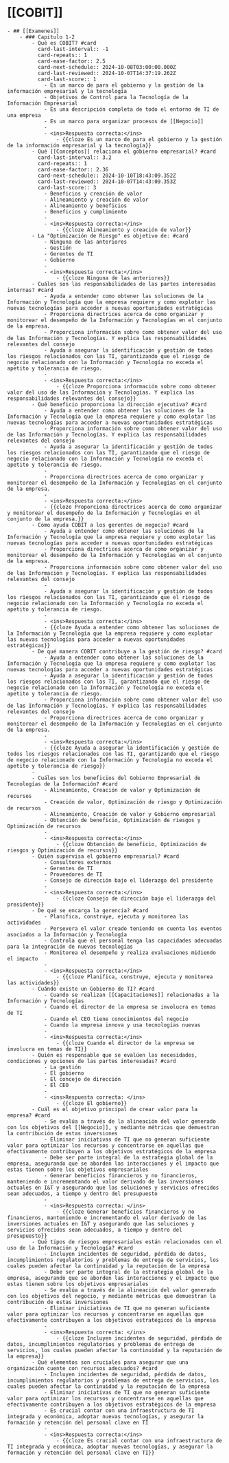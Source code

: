 # [[COBIT]]
	- ## [[Examenes]]
		- ### Capitulo 1-2
			- Qué es COBIT? #card
			  card-last-interval:: -1
			  card-repeats:: 1
			  card-ease-factor:: 2.5
			  card-next-schedule:: 2024-10-08T03:00:00.000Z
			  card-last-reviewed:: 2024-10-07T14:37:19.262Z
			  card-last-score:: 1
				- Es un marco de para el gobierno y la gestión de la información empresarial y la tecnología
				- Objetivos de Control para la Tecnología de la Información Empresarial
				- Es una descripción completa de todo el entorno de TI de una empresa
				- Es un marco para organizar procesos de [[Negocio]]
				-
				- <ins>Respuesta correcta:</ins>
					- {{cloze Es un marco de para el gobierno y la gestión de la información empresarial y la tecnología}}
			- Qué [[Conceptos]] relaciona el gobierno empresarial? #card
			  card-last-interval:: 3.2
			  card-repeats:: 1
			  card-ease-factor:: 2.36
			  card-next-schedule:: 2024-10-10T18:43:09.352Z
			  card-last-reviewed:: 2024-10-07T14:43:09.353Z
			  card-last-score:: 3
				- Beneficios y creación de valor
				- Alineamiento y creación de valor
				- Alineamiento y beneficios
				- Beneficios y cumplimiento
				-
				- <ins>Respuesta correcta:</ins>
					- {{cloze Alineamiento y creación de valor}}
			- La "Optimización de Riesgo" es objetivo de: #card
				- Ninguna de las anteriores
				- Gestión
				- Gerentes de TI
				- Gobierno
				-
				- <ins>Respuesta correcta:</ins>
					- {{cloze Ninguna de las anteriores}}
			- Cuáles son las responsabilidades de las partes interesadas internas? #card
				- Ayuda a entender como obtener las soluciones de la Información y Tecnología que la empresa requiere y como explotar las nuevas tecnologías para acceder a nuevas oportunidades estratégicas
				- Proporciona directrices acerca de como organizar y monitorear el desempeño de la Información y Tecnologías en el conjunto de la empresa.
				- Proporciona información sobre como obtener valor del uso de las Información y Tecnologías. Y explica las responsabilidades relevantes del consejo
				- Ayuda a asegurar la identificación y gestión de todos los riesgos relacionados con las TI, garantizando que el riesgo de negocio relacionado con la Información y Tecnología no exceda el apetito y tolerancia de riesgo.
				-
				- <ins>Respuesta correcta:</ins>
					- {{cloze Proporciona información sobre como obtener valor del uso de las Información y Tecnologías. Y explica las responsabilidades relevantes del consejo}}
			- Qué beneficio proporciona la dirección ejecutiva? #card
				- Ayuda a entender como obtener las soluciones de la Información y Tecnología que la empresa requiere y como explotar las nuevas tecnologías para acceder a nuevas oportunidades estratégicas
				- Proporciona información sobre como obtener valor del uso de las Información y Tecnologías. Y explica las responsabilidades relevantes del consejo
				- Ayuda a asegurar la identificación y gestión de todos los riesgos relacionados con las TI, garantizando que el riesgo de negocio relacionado con la Información y Tecnología no exceda el apetito y tolerancia de riesgo.
				-
				- Proporciona directrices acerca de como organizar y monitorear el desempeño de la Información y Tecnologías en el conjunto de la empresa.
				-
				- <ins>Respuesta correcta:</ins>
				- {{cloze Proporciona directrices acerca de como organizar y monitorear el desempeño de la Información y Tecnologías en el conjunto de la empresa.}}
			- Cómo ayuda COBIT a los gerentes de negocio? #card
				- Ayuda a entender como obtener las soluciones de la Información y Tecnología que la empresa requiere y como explotar las nuevas tecnologías para acceder a nuevas oportunidades estratégicas
				- Proporciona directrices acerca de como organizar y monitorear el desempeño de la Información y Tecnologías en el conjunto de la empresa.
				- Proporciona información sobre como obtener valor del uso de las Información y Tecnologías. Y explica las responsabilidades relevantes del consejo
				-
				- Ayuda a asegurar la identificación y gestión de todos los riesgos relacionados con las TI, garantizando que el riesgo de negocio relacionado con la Información y Tecnología no exceda el apetito y tolerancia de riesgo.
				-
				- <ins>Respuesta correcta:</ins>
				- {{cloze Ayuda a entender como obtener las soluciones de la Información y Tecnología que la empresa requiere y como explotar las nuevas tecnologías para acceder a nuevas oportunidades estratégicas}}
			- De qué manera COBIT contribuye a la gestión de riesgo? #card
				- Ayuda a entender como obtener las soluciones de la Información y Tecnología que la empresa requiere y como explotar las nuevas tecnologías para acceder a nuevas oportunidades estratégicas
				- Ayuda a asegurar la identificación y gestión de todos los riesgos relacionados con las TI, garantizando que el riesgo de negocio relacionado con la Información y Tecnología no exceda el apetito y tolerancia de riesgo.
				- Proporciona información sobre como obtener valor del uso de las Información y Tecnologías. Y explica las responsabilidades relevantes del consejo
				- Proporciona directrices acerca de como organizar y monitorear el desempeño de la Información y Tecnologías en el conjunto de la empresa.
				-
				- <ins>Respuesta correcta:</ins>
				- {{cloze Ayuda a asegurar la identificación y gestión de todos los riesgos relacionados con las TI, garantizando que el riesgo de negocio relacionado con la Información y Tecnología no exceda el apetito y tolerancia de riesgo}}
			-
			- Cuáles son los beneficios del Gobierno Empresarial de Tecnologías de la Información? #card
				- Alineamiento, Creación de valor y Optimización de recursos
				- Creación de valor, Optimización de riesgo y Optimización de recursos
				- Alineamiento, Creación de valor y Gobierno empresarial
				- Obtención de beneficio, Optimización de riesgos y Optimización de recursos
				-
				- <ins>Respuesta correcta:</ins>
					- {{cloze Obtención de beneficio, Optimización de riesgos y Optimización de recursos}}
			- Quién supervisa el gobierno empresarial? #card
				- Consultores externos
				- Gerentes de TI
				- Proveedores de TI
				- Consejo de dirección bajo el liderazgo del presidente
				-
				- <ins>Respuesta correcta:</ins>
					- {{cloze Consejo de dirección bajo el liderazgo del presidente}}
			- De qué se encarga la gerencia? #card
				- Planifica, construye, ejecuta y monitorea las actividades
				- Persevera el valor creado teniendo en cuenta los eventos asociados a la Información y Tecnología
				- Controla que el personal tenga las capacidades adecuadas para la integración de nuevas tecnologías
				- Monitorea el desempeño y realiza evaluaciones midiendo el impacto
				-
				- <ins>Respuesta correcta:</ins>
					- {{cloze Planifica, construye, ejecuta y monitorea las actividades}}
			- Cuándo existe un Gobierno de TI? #card
				- Cuando se realizan [[Capacitaciones]] relacionadas a la Información y Tecnologías
				- Cuando el director de la empresa se involucra en temas de TI
				- Cuando el CEO tiene conocimientos del negocio
				- Cuando la empresa innova y usa tecnologías nuevas
				-
				- <ins>Respuesta correcta:</ins>
					- {{cloze Cuando el director de la empresa se involucra en temas de TI}}
			- Quién es responsable que se evalúen las necesidades, condiciones y opciones de las partes interesadas? #card
				- La gestión
				- El gobierno
				- El concejo de dirección
				- El CEO
				-
				- <ins>Respuesta correcta: </ins>
					- {{cloze El gobierno}}
			- Cuál es el objetivo principal de crear valor para la empresa? #card
				- Se evalúa a través de la alineación del valor generado con los objetivos del [[Negocio]], y mediante métricas que demuestran la contribución de estas inversiones
				- Eliminar iniciativas de TI que no generan suficiente valor para optimizar los recursos y concentrarse en aquellas que efectivamente contribuyen a los objetivos estratégicos de la empresa
				- Debe ser parte integral de la estrategia global de la empresa, asegurando que se aborden las interacciones y el impacto que estas tienen sobre los objetivos empresariales
				- Generar beneficios financieros y no financieros, manteniendo e incrementando el valor derivado de las inversiones actuales en I&T y asegurando que las soluciones y servicios ofrecidos sean adecuados, a tiempo y dentro del presupuesto
				-
				- <ins>Respuesta correcta: </ins>
					- {{cloze Generar beneficios financieros y no financieros, manteniendo e incrementando el valor derivado de las inversiones actuales en I&T y asegurando que las soluciones y servicios ofrecidos sean adecuados, a tiempo y dentro del presupuesto}}
			- Qué tipos de riesgos empresariales están relacionados con el uso de la Información y Tecnología? #card
				- Incluyen incidentes de seguridad, pérdida de datos, incumplimientos regulatorios y problemas de entrega de servicios, los cuales pueden afectar la continuidad y la reputación de la empresa
				- Debe ser parte integral de la estrategia global de la empresa, asegurando que se aborden las interacciones y el impacto que estas tienen sobre los objetivos empresariales
				- Se evalúa a través de la alineación del valor generado con los objetivos del negocio, y mediante métricas que demuestran la contribución de estas inversiones
				- Eliminar iniciativas de TI que no generan suficiente valor para optimizar los recursos y concentrarse en aquellas que efectivamente contribuyen a los objetivos estratégicos de la empresa
				-
				- <ins>Respuesta correcta: </ins>
					- {{cloze Incluyen incidentes de seguridad, pérdida de datos, incumplimientos regulatorios y problemas de entrega de servicios, los cuales pueden afectar la continuidad y la reputación de la empresa}}
			- Qué elementos son cruciales para asegurar que una organización cuente con recursos adecuados? #card
				- Incluyen incidentes de seguridad, pérdida de datos, incumplimientos regulatorios y problemas de entrega de servicios, los cuales pueden afectar la continuidad y la reputación de la empresa
				- Eliminar iniciativas de TI que no generan suficiente valor para optimizar los recursos y concentrarse en aquellas que efectivamente contribuyen a los objetivos estratégicos de la empresa
				- Es crucial contar con una infraestructura de TI integrada y económica, adoptar nuevas tecnologías, y asegurar la formación y retención del personal clave en TI
				-
				- <ins>Respuesta correcta:</ins>
					- {{cloze Es crucial contar con una infraestructura de TI integrada y económica, adoptar nuevas tecnologías, y asegurar la formación y retención del personal clave en TI}}